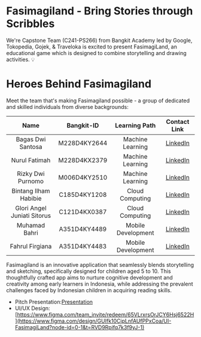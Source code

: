 # Fasimagiland - Bring Stories through Scribbles

We're Capstone Team (C241-PS266) from Bangkit Academy led by Google, Tokopedia, Gojek, & Traveloka is excited to present FasimagiLand, an educational game which is designed to combine storytelling and drawing activities. 💡

# Heroes Behind Fasimagiland

Meet the team that's making Fasimagiland possible - a group of dedicated and skilled individuals from diverse backgrounds:

|              Name              | Bangkit-ID |   Learning Path    |                                                       Contact Link                                                       |
| :----------------------------: | :--------: | :----------------: | :----------------------------------------------------------------------------------------------------------------------: |
| Bagas Dwi Santosa | M228D4KY2644 |  Machine Learning  |            [LinkedIn](https://www.linkedin.com/in/bagasdwisantosa/) |
|    Nurul Fatimah     | M228D4KX2379 |  Machine Learning  |                [LinkedIn](https://www.linkedin.com/in/nurul-fatimah-5b6989225/) |
|            Rizky Dwi Purnomo             | M006D4KY2510 | Machine Learning |              [LinkedIn](https://www.linkedin.com/in/rizkydwipurnomo/) |
|    Bintang Ilham Habibie    | C185D4KY1208 | Cloud Computing |    [LinkedIn](https://www.linkedin.com/) |
|       Glori Angel Juniati Sitorus       | C121D4KX0387 |  Cloud Computing   | [LinkedIn](https://www.linkedin.com/in/glori-angel-juniati-sitorus/) |
|         Muhamad Bahri         | A351D4KY4489  | Mobile Development   |        [LinkedIn](https://www.linkedin.com/in/muhamad-bahri-997075229/) |
|         Fahrul Firgiana         | A351D4KY4483  | Mobile Development   |        [LinkedIn](https://www.linkedin.com/in/fahrulfirgiana/) |


Fasimagiland is an innovative application that seamlessly blends storytelling and sketching, specifically designed for children aged 5 to 10. This thoughtfully crafted app aims to nurture cognitive development and creativity among early learners in Indonesia, while addressing the prevalent challenges faced by Indonesian children in acquiring reading skills.

- Pitch Presentation:[Presentation](https://www.canva.com/design/DAGIT4j-zTE/ObsfeYdhkDJsn_A9TrpRQg/edit?utm_content=DAGIT4j-zTE&utm_campaign=designshare&utm_medium=link2&utm_source=sharebutton)
- UI/UX Design: [https://www.figma.com/team_invite/redeem/65VLrxrsOrJCY6Hsj6522H](https://www.figma.com/design/GUIfk10CjpLnfAUfPPxCoa/UI-FasimagiLand?node-id=0-1&t=RVD9Rpifq7k3f9yJ-1)
